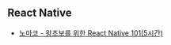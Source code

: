 ## React Native

- [노마코 - 왕초보를 위한 React Native 101(5시간)](https://pear-browser-ce8.notion.site/React-Native-101-5-15a7def018584233bde686dbf41f54ce)